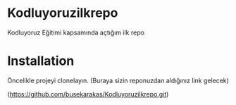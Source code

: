 # Kodluyoruzilkrepo
Kodluyoruz Eğitimi kapsamında açtığım ilk repo
# Installation
Öncelikle projeyi clonelayın. (Buraya sizin reponuzdan aldığınız link gelecek)


(https://github.com/busekarakas/Kodluyoruzilkrepo.git)
